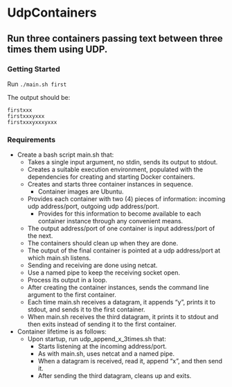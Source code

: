 # UdpContainers
## Run three containers passing text between three times them using UDP.

### Getting Started
Run `./main.sh first`

The output should be:

```
firstxxx
firstxxxyxxx
firstxxxyxxxyxxx
```

### Requirements
- Create a bash script main.sh that:
  - Takes a single input argument, no stdin, sends its output to stdout.
  - Creates a suitable execution environment, populated with the dependencies for creating and starting Docker containers.
  - Creates and starts three container instances in sequence.
    - Container images are Ubuntu.
  - Provides each container with two (4) pieces of information: incoming udp address/port, outgoing udp address/port.
    - Provides for this information to become available to each container instance through any convenient means.
  - The output address/port of one container is input address/port of the next.
  - The containers should clean up when they are done.
  - The output of the final container is pointed at a udp address/port at which main.sh listens.
  - Sending and receiving are done using netcat.
  - Use a named pipe to keep the receiving socket open.
  - Process its output in a loop.
  - After creating the container instances, sends the command line argument to the first container.
  - Each time main.sh receives a datagram, it appends “y”, prints it to stdout, and sends it to the first container.
  - When main.sh receives the third datagram, it prints it to stdout and then exits instead of sending it to the first container.
- Container lifetime is as follows:
  - Upon startup, run udp_append_x_3times.sh that:
    - Starts listening at the incoming address/port.
    - As with main.sh, uses netcat and a named pipe.
    - When a datagram is received, read it, append “x”, and then send it.
    - After sending the third datagram, cleans up and exits.
